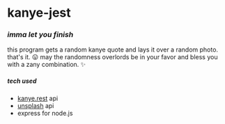 # kanye-jest
### _imma let you finish_
this program gets a random kanye quote and lays it over a random photo. that's it. 😛
may the randomness overlords be in your favor and bless you with a zany combination. ✨

##### tech used

- [kanye.rest](https://kanye.rest) api
- [unsplash](https://unsplash.com/documentation) api
- express for node.js
